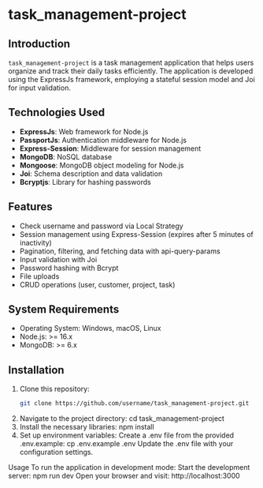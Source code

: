 # task_management-project

## Introduction

`task_management-project` is a task management application that helps users organize and track their daily tasks efficiently. The application is developed using the ExpressJs framework, employing a stateful session model and Joi for input validation.

## Technologies Used
- **ExpressJs**: Web framework for Node.js
- **PassportJs**: Authentication middleware for Node.js
- **Express-Session**: Middleware for session management
- **MongoDB**: NoSQL database
- **Mongoose**: MongoDB object modeling for Node.js
- **Joi**: Schema description and data validation
- **Bcryptjs**: Library for hashing passwords

## Features

- Check username and password via Local Strategy
- Session management using Express-Session (expires after 5 minutes of inactivity)
- Pagination, filtering, and fetching data with api-query-params
- Input validation with Joi
- Password hashing with Bcrypt
- File uploads
- CRUD operations (user, customer, project, task)

## System Requirements

- Operating System: Windows, macOS, Linux
- Node.js: >= 16.x
- MongoDB: >= 6.x

## Installation

1. Clone this repository:
   ```sh
   git clone https://github.com/username/task_management-project.git
   ```
2. Navigate to the project directory:
   cd task_management-project
3. Install the necessary libraries:
   npm install
4. Set up environment variables:
   Create a .env file from the provided .env.example:
   cp .env.example .env
   Update the .env file with your configuration settings.

Usage
To run the application in development mode:
Start the development server:
npm run dev
Open your browser and visit:
http://localhost:3000
